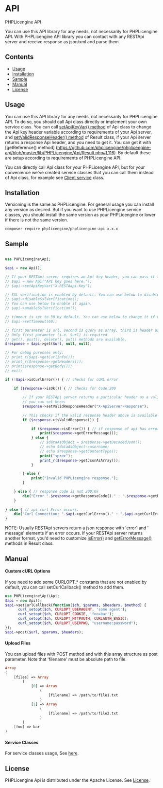 # API
PHPLicengine API

You can use this API library for any needs, not necessarily for PHPLicengine API. With PHPLicengine API library you can contact with any RESTApi server and receive response as json/xml and parse them.

## Contents
* [Usage](#usage)
* [Installation](#installation)
* [Sample](#sample)
* [Manual](#manual)
* [License](#license)

## Usage
You can use this API library for any needs, not necessarily for PHPLicengine API. To do so, you should call Api class directly or implement your own service class. You can call [setApiKeyVar() method](https://github.com/phplicengine/phplicengine-api/blob/master/lib/PHPLicengine/Api/Api.php#L67) of Api class to change the Api key header variable according to requirements of your Api server, and [setValidResponseHeader() method](https://github.com/phplicengine/phplicengine-api/blob/master/lib/PHPLicengine/Api/Result.php#L106) of Result class, if your Api server returns a response Api header, and you need to get it. You can get it with [getReference() method] (https://github.com/phplicengine/phplicengine-api/blob/master/lib/PHPLicengine/Api/Result.php#L116). By default these are setup according to requirements of PHPLicengine API.

You can directly call Api class for your PHPLicengine API, but for your convenience we've created service classes that you can call them instead of Api class, for example see [Client service](https://github.com/phplicengine/phplicengine-api/blob/master/examples/client.md) class. 

## Installation
Versioning is the same as PHPLicengine. For general usage you can install any version as desired. But if you want to use PHPLicengine service classes, you should install the same version as your PHPLicengine or lower if there is not the same version.

```
composer require phplicengine/phplicengine-api x.x.x
```

## Sample
```php

use PHPLicengine\Api;

$api = new Api();

// If your RESTApi server requires an Api key header, you can pass it to constructor of Api class:
// $api = new Api("API key goes here.");
// $api->setApiKeyVar("X-RESTAapi-Key");

// SSL verification is enabled by default. You can use below to disable it.
// $api->disableSslVerification();
// You can use below to enable it again.
// $api->enableSslVerification();

// timeout is set to 30 by default. You can use below to change it if needed.
// $api->setTimeout(60);

// first parameter is url, second is query as array, third is header as array.
// Only first parameter (i.e. $url) is required.
// get(), post(), delete(), put() methods are available.
$response = $api->get($url, null, null);

// For debug purposes only:
// print_r($api->getCurlInfo());
// print_r($response->getHeaders());
// print($response->getBody());
// exit;

if (!$api->isCurlError()) { // checks for cURL error

    if ($response->isOk()) { // checks for Code:200
    
        // If your RESTApi server returns a particular header as a valid response, 
        // you can set here:
        $response->setValidResponseHeader("X-ApiServer-Response");
        
        // This checks if the valid response header above is available or not.
        if ($response->isValidResponse()) {

            if ($response->isError()) { // if response of api has error
                print($response->getErrorMessage());
            } else {
                // $dataAsObject = $response->getDecodedJson();
                // echo $dataAsObject->username;
                // echo $response->getContentType();
                print("<pre>");
                print_r($response->getJsonAsArray());
            }

        } else {
            print("Invalid PHPLicengine response.");
        }

    } else { // response code is not 200:Ok
        die("Error ".$response->getResponseCode()." : ".$response->getReasonPhrase());
    }
    
} else { // api curl Error occurs.
    die("Curl Connection: ".$api->getCurlErrno()." : ".$api->getCurlError());
}
```

NOTE: Usually RESTApi servers return a json response with 'error' and ' message' elements if an error occurs.
If your RESTApi server returns another format, you'd need to customize [isError()](https://github.com/phplicengine/phplicengine-api/blob/master/lib/PHPLicengine/Api/Result.php#L121) and [getErrorMessage()](https://github.com/phplicengine/phplicengine-api/blob/master/lib/PHPLicengine/Api/Result.php#L126) methods in Result class.

## Manual

#### Custom cURL Options
If you need to add some CURLOPT_* constants that are not enabled by default, you can call setCurlCallback() method to add them.

```php
use PHPLicengine\Api\Api;
$api = new Api();
$api->setCurlCallback(function($ch, $params, $headers, $method) { 
      curl_setopt($ch, CURLOPT_USERAGENT, 'some agent'); 
      curl_setopt($ch, CURLOPT_COOKIE, 'foo=bar'); 
      curl_setopt($ch, CURLOPT_HTTPAUTH, CURLAUTH_BASIC); 
      curl_setopt($ch, CURLOPT_USERPWD, "username:password");
}); 
$api->post($url, $params, $headers);
```

#### Upload Files
You can upload files with POST method and with this array structure as post parameter. Note that 'filename' must be absolute path to file.

```php
Array
(
    [files] => Array
        (
            [0] => Array
                (
                    [filename] => /path/to/file1.txt
                )
            [1] => Array
                (
                    [filename] => /path/to/file2.txt
                )
        )
    [foo] => bar
)
```

#### Service Classes
For service classes usage, See [here](https://github.com/phplicengine/phplicengine-api/tree/master/examples).

## License
PHPLicengine Api is distributed under the Apache License. See [License](https://github.com/phplicengine/phplicengine-api/blob/master/LICENSE).

